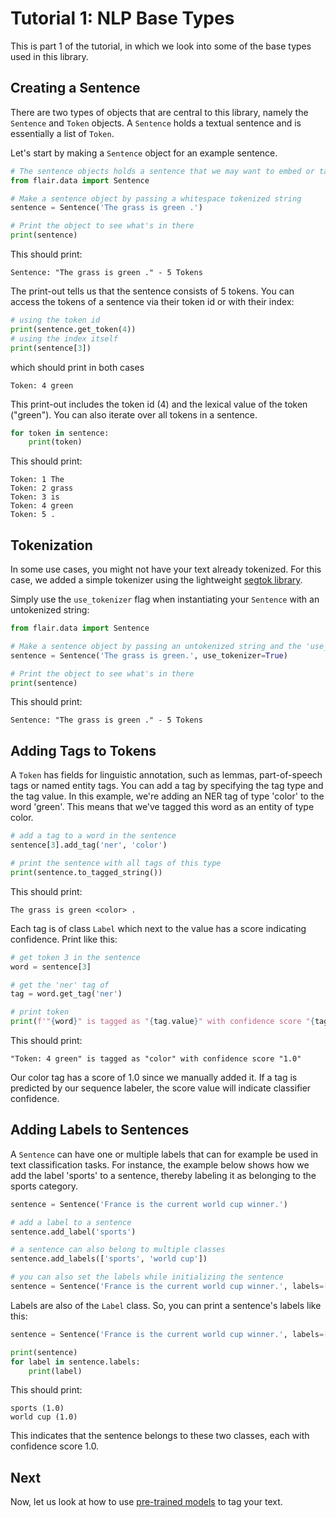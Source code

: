 # Tutorial 1: NLP Base Types

This is part 1 of the tutorial, in which we look into some of the base types used in this library.

## Creating a Sentence

There are two types of objects that are central to this library, namely the `Sentence` and `Token` objects. A
`Sentence` holds a textual sentence and is essentially a list of `Token`.

Let's start by making a `Sentence` object for an example sentence.

```python
# The sentence objects holds a sentence that we may want to embed or tag
from flair.data import Sentence

# Make a sentence object by passing a whitespace tokenized string
sentence = Sentence('The grass is green .')

# Print the object to see what's in there
print(sentence)
```

This should print:

```console
Sentence: "The grass is green ." - 5 Tokens
```

The print-out tells us that the sentence consists of 5 tokens.
You can access the tokens of a sentence via their token id or with their index:

```python
# using the token id
print(sentence.get_token(4))
# using the index itself
print(sentence[3])
```

which should print in both cases

```console
Token: 4 green
```

This print-out includes the token id (4) and the lexical value of the token ("green"). You can also iterate over all
tokens in a sentence.

```python
for token in sentence:
    print(token)
```

This should print:

```console
Token: 1 The
Token: 2 grass
Token: 3 is
Token: 4 green
Token: 5 .
```

## Tokenization

In some use cases, you might not have your text already tokenized. For this case, we added a simple tokenizer using the
lightweight [segtok library](https://pypi.org/project/segtok/).

Simply use the `use_tokenizer` flag when instantiating your `Sentence` with an untokenized string:

```python
from flair.data import Sentence

# Make a sentence object by passing an untokenized string and the 'use_tokenizer' flag
sentence = Sentence('The grass is green.', use_tokenizer=True)

# Print the object to see what's in there
print(sentence)
```

This should print:

```console
Sentence: "The grass is green ." - 5 Tokens
```

## Adding Tags to Tokens

A `Token` has fields for linguistic annotation, such as lemmas, part-of-speech tags or named entity tags. You can
add a tag by specifying the tag type and the tag value. In this example, we're adding an NER tag of type 'color' to
the word 'green'. This means that we've tagged this word as an entity of type color.

```python
# add a tag to a word in the sentence
sentence[3].add_tag('ner', 'color')

# print the sentence with all tags of this type
print(sentence.to_tagged_string())
```

This should print:

```console
The grass is green <color> .
```

Each tag is of class `Label` which next to the value has a score indicating confidence. Print like this: 

```python
# get token 3 in the sentence
word = sentence[3]

# get the 'ner' tag of 
tag = word.get_tag('ner')

# print token
print(f'"{word}" is tagged as "{tag.value}" with confidence score "{tag.score}"')
```

This should print:

```console
"Token: 4 green" is tagged as "color" with confidence score "1.0"
```

Our color tag has a score of 1.0 since we manually added it. If a tag is predicted by our
sequence labeler, the score value will indicate classifier confidence.

## Adding Labels to Sentences

A `Sentence` can have one or multiple labels that can for example be used in text classification tasks.
For instance, the example below shows how we add the label 'sports' to a sentence, thereby labeling it
as belonging to the sports category.

```python
sentence = Sentence('France is the current world cup winner.')

# add a label to a sentence
sentence.add_label('sports')

# a sentence can also belong to multiple classes
sentence.add_labels(['sports', 'world cup'])

# you can also set the labels while initializing the sentence
sentence = Sentence('France is the current world cup winner.', labels=['sports', 'world cup'])
```

Labels are also of the `Label` class. So, you can print a sentence's labels like this: 

```python
sentence = Sentence('France is the current world cup winner.', labels=['sports', 'world cup'])

print(sentence)
for label in sentence.labels:
    print(label)
```

This should print:

```console
sports (1.0)
world cup (1.0)
```

This indicates that the sentence belongs to these two classes, each with confidence score 1.0.

## Next

Now, let us look at how to use [pre-trained models](/resources/docs/TUTORIAL_2_TAGGING.md) to tag your text.
